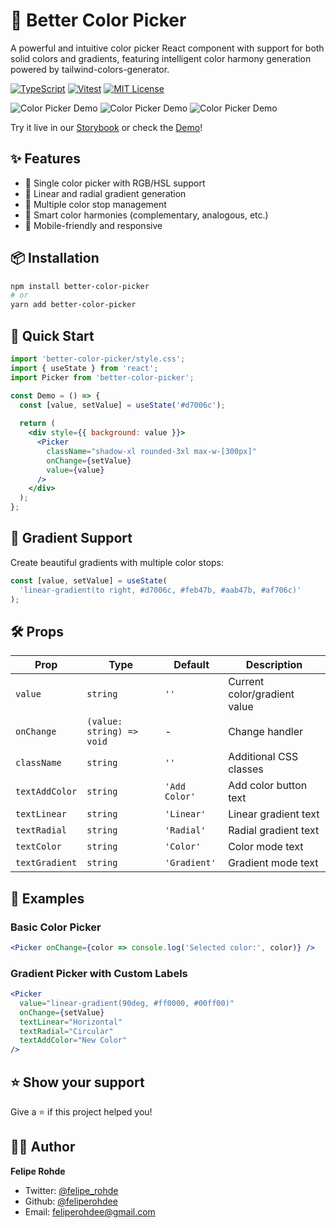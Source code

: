 # 🎨 Better Color Picker

A powerful and intuitive color picker React component with support for both solid colors and gradients, featuring intelligent color harmony generation powered by tailwind-colors-generator.

[![TypeScript](https://img.shields.io/badge/-TypeScript-3178C6?style=flat-square&logo=typescript&logoColor=white)](https://www.typescriptlang.org/)
[![Vitest](https://img.shields.io/badge/-Vitest-729B1B?style=flat-square&logo=vitest&logoColor=white)](https://vitest.dev/)
[![MIT License](https://img.shields.io/badge/license-MIT-blue.svg)](LICENSE)

![Color Picker Demo](https://feliperohde.s3.us-east-1.amazonaws.com/color-picker/cp-2.png)
![Color Picker Demo](https://feliperohde.s3.us-east-1.amazonaws.com/color-picker/cp-1.png)
![Color Picker Demo](https://feliperohde.s3.us-east-1.amazonaws.com/color-picker/cp-3.png)

Try it live in our [Storybook](https://feliperohde.s3.us-east-1.amazonaws.com/color-picker-storybook/index.html) or check the [Demo](https://feliperohde.s3.us-east-1.amazonaws.com/color-picker/index.html)!

## ✨ Features

- 🎯 Single color picker with RGB/HSL support
- 🌈 Linear and radial gradient generation
- 🔄 Multiple color stop management
- 🎨 Smart color harmonies (complementary, analogous, etc.)
- 📱 Mobile-friendly and responsive

## 📦 Installation

```bash
npm install better-color-picker
# or
yarn add better-color-picker
```

## 🚀 Quick Start

```jsx
import 'better-color-picker/style.css';
import { useState } from 'react';
import Picker from 'better-color-picker';

const Demo = () => {
  const [value, setValue] = useState('#d7006c');
  
  return (
    <div style={{ background: value }}>
      <Picker
        className="shadow-xl rounded-3xl max-w-[300px]"
        onChange={setValue}
        value={value}
      />
    </div>
  );
};
```

## 🎨 Gradient Support

Create beautiful gradients with multiple color stops:

```jsx
const [value, setValue] = useState(
  'linear-gradient(to right, #d7006c, #feb47b, #aab47b, #af706c)'
);
```

## 🛠️ Props

| Prop | Type | Default | Description |
|------|------|---------|-------------|
| `value` | `string` | `''` | Current color/gradient value |
| `onChange` | `(value: string) => void` | - | Change handler |
| `className` | `string` | `''` | Additional CSS classes |
| `textAddColor` | `string` | `'Add Color'` | Add color button text |
| `textLinear` | `string` | `'Linear'` | Linear gradient text |
| `textRadial` | `string` | `'Radial'` | Radial gradient text |
| `textColor` | `string` | `'Color'` | Color mode text |
| `textGradient` | `string` | `'Gradient'` | Gradient mode text |

## 🎯 Examples

### Basic Color Picker
```jsx
<Picker onChange={color => console.log('Selected color:', color)} />
```

### Gradient Picker with Custom Labels
```jsx
<Picker
  value="linear-gradient(90deg, #ff0000, #00ff00)"
  onChange={setValue}
  textLinear="Horizontal"
  textRadial="Circular"
  textAddColor="New Color"
/>
```

## ⭐ Show your support

Give a ⭐️ if this project helped you!

## 👨‍💻 Author

**Felipe Rohde**
* Twitter: [@felipe_rohde](https://twitter.com/felipe_rohde)
* Github: [@feliperohdee](https://github.com/feliperohdee)
* Email: feliperohdee@gmail.com
